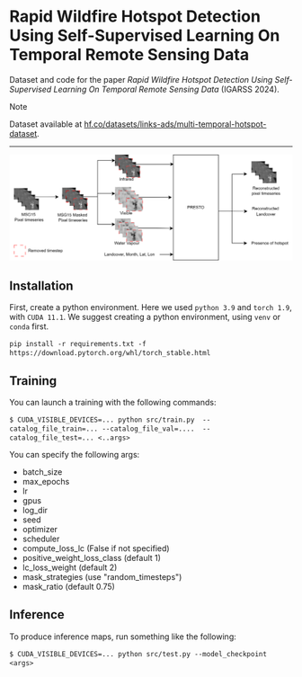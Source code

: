 # Rapid Wildfire Hotspot Detection Using Self-Supervised Learning On Temporal Remote Sensing Data
Dataset and code for the paper *Rapid Wildfire Hotspot Detection Using Self-Supervised Learning On Temporal Remote Sensing Data* (IGARSS 2024).

<!-- [![arXiv](https://img.shields.io/badge/arXiv-2306.16252-b31b1b.svg?style=flat-square)](https://arxiv.org/abs/2306.16252) -->

> [!NOTE]  
> Dataset available at [hf.co/datasets/links-ads/multi-temporal-hotspot-dataset](https://huggingface.co/datasets/links-ads/multi-temporal-hotspot-dataset).

---------------

![Architecture](/resources/Presto_igarss.drawio.png)


## Installation

First, create a python environment. Here we used `python 3.9` and `torch 1.9`, with `CUDA 11.1`.
We suggest creating a python environment, using `venv` or `conda` first.

```
pip install -r requirements.txt -f https://download.pytorch.org/whl/torch_stable.html
```

## Training
You can launch a training with the following commands:

```console
$ CUDA_VISIBLE_DEVICES=... python src/train.py  --catalog_file_train=... --catalog_file_val=....  --catalog_file_test=... <..args>
```
You can specify the following args:
- batch_size
- max_epochs
- lr
- gpus
- log_dir
- seed
- optimizer
- scheduler
- compute_loss_lc (False if not specified)
- positive_weight_loss_class (default 1)
- lc_loss_weight (default 2)
- mask_strategies (use "random_timesteps")
- mask_ratio (default 0.75)

## Inference

To produce inference maps, run something like the following:

```
$ CUDA_VISIBLE_DEVICES=... python src/test.py --model_checkpoint <args>
```


```
